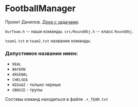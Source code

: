 # FootballManager
Проект Данилов. [Дока с задачами](https://docs.google.com/spreadsheets/d/1wTFh8e_kQ0XurZWtuhaZP1f7-AVitGKt0DKwuiARuDM/edit#gid=0).

`OurTeam.h` -- наши команды. 
`src/RoundObj.h` -- класс `RoundObj`.

`team1.txt` и `team2.txt` название команды.

### Допустимое название имен:
  - `REAL`
  - `BAYERN`
  - `ARSENAL`
  - `CHELSEA`
  - `NIGGAZ` - только черные
  - `UBOGIE` - трупы

Составы команд находиться в файле `.+_TEAM.txt`
